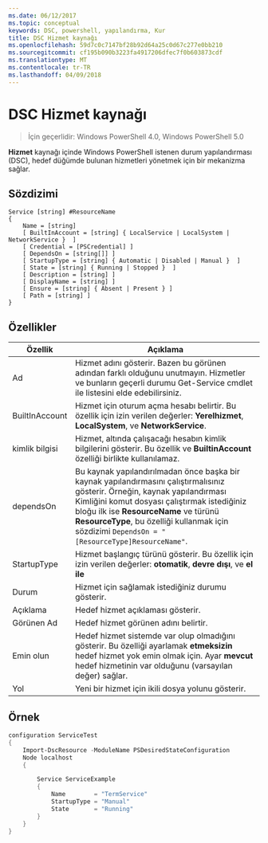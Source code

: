 ```yaml
---
ms.date: 06/12/2017
ms.topic: conceptual
keywords: DSC, powershell, yapılandırma, Kur
title: DSC Hizmet kaynağı
ms.openlocfilehash: 59d7c0c7147bf28b92d64a25c0d67c277e0bb210
ms.sourcegitcommit: cf195b090b3223fa4917206dfec7f0b603873cdf
ms.translationtype: MT
ms.contentlocale: tr-TR
ms.lasthandoff: 04/09/2018
---
```

# <a name="dsc-service-resource"></a>DSC Hizmet kaynağı

> İçin geçerlidir: Windows PowerShell 4.0, Windows PowerShell 5.0


**Hizmet** kaynağı içinde Windows PowerShell istenen durum yapılandırması (DSC), hedef düğümde bulunan hizmetleri yönetmek için bir mekanizma sağlar.

## <a name="syntax"></a>Sözdizimi

```
Service [string] #ResourceName
{
    Name = [string]
    [ BuiltInAccount = [string] { LocalService | LocalSystem | NetworkService }  ]
    [ Credential = [PSCredential] ]
    [ DependsOn = [string[]] ]
    [ StartupType = [string] { Automatic | Disabled | Manual }  ]
    [ State = [string] { Running | Stopped }  ]
    [ Description = [string] ]
    [ DisplayName = [string] ]
    [ Ensure = [string] { Absent | Present } ]
    [ Path = [string] ]
}
```

## <a name="properties"></a>Özellikler

|  Özellik  |  Açıklama   |
|---|---|
| Ad| Hizmet adını gösterir. Bazen bu görünen adından farklı olduğunu unutmayın. Hizmetler ve bunların geçerli durumu Get-Service cmdlet ile listesini elde edebilirsiniz.|
| BuiltInAccount| Hizmet için oturum açma hesabı belirtir. Bu özellik için izin verilen değerler: **Yerelhizmet**, **LocalSystem**, ve **NetworkService**.|
| kimlik bilgisi| Hizmet, altında çalışacağı hesabın kimlik bilgilerini gösterir. Bu özellik ve __BuiltinAccount__ özelliği birlikte kullanılamaz.|
| dependsOn| Bu kaynak yapılandırılmadan önce başka bir kaynak yapılandırmasını çalıştırmalısınız gösterir. Örneğin, kaynak yapılandırması Kimliğini komut dosyası çalıştırmak istediğiniz bloğu ilk ise __ResourceName__ ve türünü __ResourceType__, bu özelliği kullanmak için sözdizimi `DependsOn = "[ResourceType]ResourceName"`.|
| StartupType| Hizmet başlangıç türünü gösterir. Bu özellik için izin verilen değerler: **otomatik**, **devre dışı**, ve **el ile**|
| Durum| Hizmet için sağlamak istediğiniz durumu gösterir.|
| Açıklama | Hedef hizmet açıklaması gösterir.|
| Görünen Ad | Hedef hizmet görünen adını belirtir.|
| Emin olun | Hedef hizmet sistemde var olup olmadığını gösterir. Bu özelliği ayarlamak **etmeksizin** hedef hizmet yok emin olmak için. Ayar **mevcut** hedef hizmetinin var olduğunu (varsayılan değer) sağlar.|
| Yol | Yeni bir hizmet için ikili dosya yolunu gösterir.|

## <a name="example"></a>Örnek

```powershell
configuration ServiceTest
{
    Import-DscResource -ModuleName PSDesiredStateConfiguration
    Node localhost
    {

        Service ServiceExample
        {
            Name        = "TermService"
            StartupType = "Manual"
            State       = "Running"
        }
    }
}
```